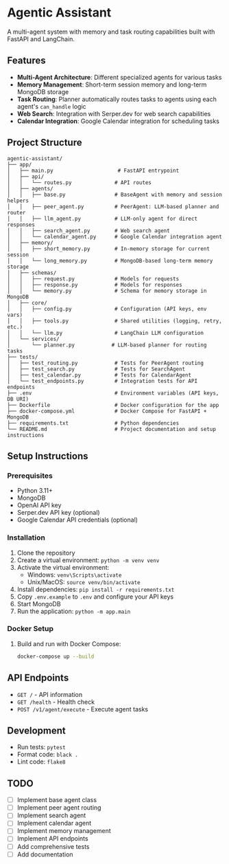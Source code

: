 # Agentic Assistant

A multi-agent system with memory and task routing capabilities built with FastAPI and LangChain.

## Features

- **Multi-Agent Architecture**: Different specialized agents for various tasks
- **Memory Management**: Short-term session memory and long-term MongoDB storage
- **Task Routing**: Planner automatically routes tasks to agents using each
  agent's `can_handle` logic
- **Web Search**: Integration with Serper.dev for web search capabilities
- **Calendar Integration**: Google Calendar integration for scheduling tasks

## Project Structure

```
agentic-assistant/
├── app/
│   ├── main.py                     # FastAPI entrypoint
│   ├── api/
│   │   └── routes.py              # API routes
│   ├── agents/
│   │   ├── base.py                # BaseAgent with memory and session helpers
│   │   ├── peer_agent.py          # PeerAgent: LLM-based planner and router
│   │   ├── llm_agent.py           # LLM-only agent for direct responses
│   │   ├── search_agent.py        # Web search agent
│   │   └── calendar_agent.py      # Google Calendar integration agent
│   ├── memory/
│   │   ├── short_memory.py        # In-memory storage for current session
│   │   └── long_memory.py         # MongoDB-based long-term memory storage
│   ├── schemas/
│   │   ├── request.py             # Models for requests
│   │   ├── response.py            # Models for responses
│   │   └── memory.py              # Schema for memory storage in MongoDB
│   ├── core/
│   │   ├── config.py              # Configuration (API keys, env vars)
│   │   ├── tools.py               # Shared utilities (logging, retry, etc.)
│   │   └── llm.py                 # LangChain LLM configuration
│   └── services/
│       └── planner.py            # LLM-based planner for routing tasks
├── tests/
│   ├── test_routing.py            # Tests for PeerAgent routing
│   ├── test_search.py             # Tests for SearchAgent
│   ├── test_calendar.py           # Tests for CalendarAgent
│   └── test_endpoints.py          # Integration tests for API endpoints
├── .env                           # Environment variables (API keys, DB URI)
├── Dockerfile                     # Docker configuration for the app
├── docker-compose.yml             # Docker Compose for FastAPI + MongoDB
├── requirements.txt               # Python dependencies
└── README.md                      # Project documentation and setup instructions
```

## Setup Instructions

### Prerequisites

- Python 3.11+
- MongoDB
- OpenAI API key
- Serper.dev API key (optional)
- Google Calendar API credentials (optional)

### Installation

1. Clone the repository
2. Create a virtual environment: `python -m venv venv`
3. Activate the virtual environment:
   - Windows: `venv\Scripts\activate`
   - Unix/MacOS: `source venv/bin/activate`
4. Install dependencies: `pip install -r requirements.txt`
5. Copy `.env.example` to `.env` and configure your API keys
6. Start MongoDB
7. Run the application: `python -m app.main`

### Docker Setup

1. Build and run with Docker Compose:
   ```bash
   docker-compose up --build
   ```

## API Endpoints

- `GET /` - API information
- `GET /health` - Health check
- `POST /v1/agent/execute` - Execute agent tasks

## Development

- Run tests: `pytest`
- Format code: `black .`
- Lint code: `flake8`

## TODO

- [ ] Implement base agent class
- [ ] Implement peer agent routing
- [ ] Implement search agent
- [ ] Implement calendar agent
- [ ] Implement memory management
- [ ] Implement API endpoints
- [ ] Add comprehensive tests
- [ ] Add documentation 